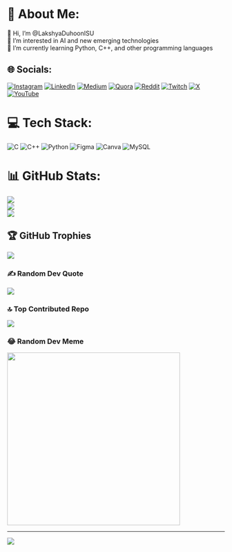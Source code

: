 # 💫 About Me:
👋 Hi, I’m @LakshyaDuhoonISU<br>👀 I’m interested in AI and new emerging technologies<br>🌱 I’m currently learning Python, C++, and other programming languages


## 🌐 Socials:
[![Instagram](https://img.shields.io/badge/Instagram-%23E4405F.svg?logo=Instagram&logoColor=white)](https://instagram.com/lakshya_duhoon) [![LinkedIn](https://img.shields.io/badge/LinkedIn-%230077B5.svg?logo=linkedin&logoColor=white)](https://linkedin.com/in/lakshya-duhoon-3144b3283) [![Medium](https://img.shields.io/badge/Medium-12100E?logo=medium&logoColor=white)](https://medium.com/@@2023.lakshyad) [![Quora](https://img.shields.io/badge/Quora-%23B92B27.svg?logo=Quora&logoColor=white)](https://quora.com/profile/Lakshya-Duhoon) [![Reddit](https://img.shields.io/badge/Reddit-%23FF4500.svg?logo=Reddit&logoColor=white)](https://reddit.com/user/LakshyaD69) [![Twitch](https://img.shields.io/badge/Twitch-%239146FF.svg?logo=Twitch&logoColor=white)](https://twitch.tv/lakshya723) [![X](https://img.shields.io/badge/X-black.svg?logo=X&logoColor=white)](https://x.com/LakshyaDuhoon) [![YouTube](https://img.shields.io/badge/YouTube-%23FF0000.svg?logo=YouTube&logoColor=white)](https://youtube.com/@lakshyaduhoon) 

# 💻 Tech Stack:
![C](https://img.shields.io/badge/c-%2300599C.svg?style=for-the-badge&logo=c&logoColor=white) ![C++](https://img.shields.io/badge/c++-%2300599C.svg?style=for-the-badge&logo=c%2B%2B&logoColor=white) ![Python](https://img.shields.io/badge/python-3670A0?style=for-the-badge&logo=python&logoColor=ffdd54) ![Figma](https://img.shields.io/badge/figma-%23F24E1E.svg?style=for-the-badge&logo=figma&logoColor=white) ![Canva](https://img.shields.io/badge/Canva-%2300C4CC.svg?style=for-the-badge&logo=Canva&logoColor=white) ![MySQL](https://img.shields.io/badge/mysql-%2300000f.svg?style=for-the-badge&logo=mysql&logoColor=white)
# 📊 GitHub Stats:
![](https://github-readme-stats.vercel.app/api?username=LakshyaDuhoonISU&theme=dark&hide_border=false&include_all_commits=false&count_private=false)<br/>
![](https://github-readme-streak-stats.herokuapp.com/?user=LakshyaDuhoonISU&theme=dark&hide_border=false)<br/>
![](https://github-readme-stats.vercel.app/api/top-langs/?username=LakshyaDuhoonISU&theme=dark&hide_border=false&include_all_commits=false&count_private=false&layout=compact)

## 🏆 GitHub Trophies
![](https://github-profile-trophy.vercel.app/?username=LakshyaDuhoonISU&theme=radical&no-frame=false&no-bg=true&margin-w=4)

### ✍️ Random Dev Quote
![](https://quotes-github-readme.vercel.app/api?type=horizontal&theme=radical)

### 🔝 Top Contributed Repo
![](https://github-contributor-stats.vercel.app/api?username=LakshyaDuhoonISU&limit=5&theme=dark&combine_all_yearly_contributions=true)

### 😂 Random Dev Meme
<img src='https://randommeme-five.vercel.app/' style="height: 400px;"/>

---
[![](https://visitcount.itsvg.in/api?id=LakshyaDuhoonISU&icon=0&color=0)](https://visitcount.itsvg.in)

<!-- Proudly created with GPRM ( https://gprm.itsvg.in ) -->

<!---
LakshyaDuhoonISU/LakshyaDuhoonISU is a ✨ special ✨ repository because its `README.md` (this file) appears on your GitHub profile.
You can click the Preview link to take a look at your changes.
--->
